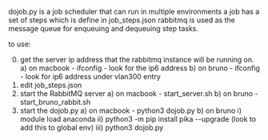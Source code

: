 dojob.py is a job scheduler that can run in multiple environments
a job has a set of steps which is define in job_steps.json
rabbitmq is used as the message queue for enqueuing and dequeuing step tasks.

to use:

0) get the server ip address that the rabbitmq instance will be running on.
   a) on macbook - ifconfig - look for the ip6 address
   b) on bruno - ifconfig - look for ip6 address under vlan300 entry
1) edit job_steps.json
2) start the RabbitMQ server
   a) on macbook - start_server.sh
   b) on bruno - start_bruno_rabbit.sh
3) start the dojob.py
   a) on macbook - python3 dojob.py
   b) on bruno
     i) module load anaconda
     ii) python3 -m pip install pika --upgrade (look to add this to global env)
     iii) python3 dojob.py

   
